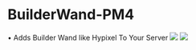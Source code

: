 # BuilderWand-PM4

• Adds Builder Wand like Hypixel To Your Server
[![](https://poggit.pmmp.io/shield.state/BuilderWand)](https://poggit.pmmp.io/p/BuilderWand)
<a href="https://poggit.pmmp.io/p/BuilderWand"><img src="https://poggit.pmmp.io/shield.state/BuilderWand"></a>
